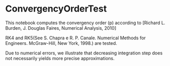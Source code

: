 # ConvergencyOrderTest

This notebook computes the convergency order (p) according to [Richard L. Burden, J. Douglas Faires, Numerical Analysis, 2010]

RK4 and RK5(See S. Chapra e R. P. Canale. Numerical Methods for Engineers. McGraw-Hill, New York, 1998.) are tested.

Due to numerical errors, we illustrate that decreasing integration step does not necessarily yields more precise approximations.

 
